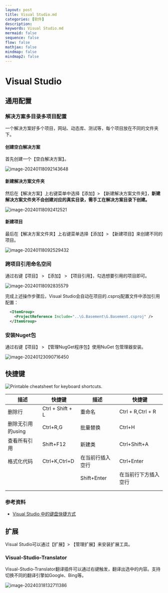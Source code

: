 ```yaml
---
layout: post
title: Visual Studio.md
categories: [软件]
description: 
keywords: Visual Studio.md
mermaid: false
sequence: false
flow: false
mathjax: false
mindmap: false
mindmap2: false
---
```

# Visual Studio

## 通用配置

### 解决方案多目录多项目配置

一个解决方案好多个项目，网站、动态库、测试等，每个项目放在不同的文件夹下。



#### 创建空白解决方案

首先创建一个【空白解决方案】。

![image-20240118092143648](https://www.xubighead.top/api/oss/img/LpymbaWO.png)



#### 新建解决方案文件夹

然后在【解决方案】上右键菜单中选择【添加】> 【新建解决方案文件夹】，**新建解决方案文件夹不会创建对应的真实目录，需手工在解决方案目录下创建。**

![image-20240118092412521](https://www.xubighead.top/api/oss/img/LpypTLZg.png)



#### 新建项目

最后在【解决方案文件夹】上右键菜单选择【添加】> 【新建项目】来创建不同的项目。

![image-20240118092529432](https://www.xubighead.top/api/oss/img/LpyrNero.png)



### 跨项目引用命名空间

通过右键【项目】 > 【添加】 > 【项目引用】，勾选想要引用的项目即可。

<img src="https://www.xubighead.top/api/oss/img/LpysOXjs.png" alt="image-20240118092835579"  />



完成上述操作步骤后，Visual Studio会自动在项目的.csproj配置文件中添加引用配置：

```xml
  <ItemGroup>
    <ProjectReference Include="..\G.Basement\G.Basement.csproj" />
  </ItemGroup>
```



### 安装Nuget包

通过右键【项目】 > 【管理NugGet程序包】使用NuGet 包管理器安装。

![image-20240123090716450](https://www.xubighead.top/api/oss/img/MIuEhTdI.png)



## 快捷键

![Printable cheatsheet for keyboard shortcuts.](https://www.xubighead.top/api/oss/img/NDQAnm2i.png)



| 描述              | 快捷键           | 描述             | 快捷键               |
| ----------------- | ---------------- | ---------------- | -------------------- |
| 删除行            | Ctrl + Shift + L | 重命名           | Ctrl + R,Ctrl + R    |
| 删除无引用的using | Ctrl+R,G         | 批量替换         | Ctrl+H               |
| 查看所有引用      | Shift+F12        | 新建类           | Ctrl+Shift+A         |
| 格式化代码        | Ctrl+K,Ctrl+D    | 在当前行插入空行 | Ctrl+Enter           |
|                   |                  | Shift+Enter      | 在当前行下方插入空行 |
|                   |                  |                  |                      |
|                   |                  |                  |                      |



### 参考资料

- [Visual Studio 中的键盘快捷方式](https://learn.microsoft.com/zh-cn/visualstudio/ide/default-keyboard-shortcuts-in-visual-studio?view=vs-2022)



## 扩展

Visual Studio可以通过【扩展】> 【管理扩展】来安装扩展工具。



### Visual-Studio-Translator

Visual-Studio-Translator翻译插件可以通过右键触发，翻译出选中的内容。支持切换不同的翻译引擎如Google、Bing等。

![image-20240318132711386](https://www.xubighead.top/api/oss/img/RqiYxZTc.png)